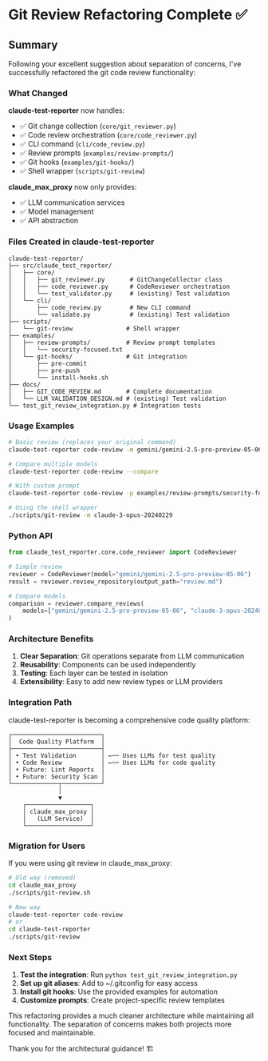 # Git Review Refactoring Complete ✅

## Summary

Following your excellent suggestion about separation of concerns, I've successfully refactored the git code review functionality:

### What Changed

**claude-test-reporter** now handles:
- ✅ Git change collection (`core/git_reviewer.py`)
- ✅ Code review orchestration (`core/code_reviewer.py`)
- ✅ CLI command (`cli/code_review.py`)
- ✅ Review prompts (`examples/review-prompts/`)
- ✅ Git hooks (`examples/git-hooks/`)
- ✅ Shell wrapper (`scripts/git-review`)

**claude_max_proxy** now only provides:
- ✅ LLM communication services
- ✅ Model management
- ✅ API abstraction

### Files Created in claude-test-reporter

```
claude-test-reporter/
├── src/claude_test_reporter/
│   ├── core/
│   │   ├── git_reviewer.py       # GitChangeCollector class
│   │   ├── code_reviewer.py      # CodeReviewer orchestration
│   │   └── test_validator.py     # (existing) Test validation
│   └── cli/
│       ├── code_review.py        # New CLI command
│       └── validate.py           # (existing) Test validation
├── scripts/
│   └── git-review               # Shell wrapper
├── examples/
│   ├── review-prompts/          # Review prompt templates
│   │   └── security-focused.txt
│   └── git-hooks/               # Git integration
│       ├── pre-commit
│       ├── pre-push
│       └── install-hooks.sh
├── docs/
│   ├── GIT_CODE_REVIEW.md       # Complete documentation
│   └── LLM_VALIDATION_DESIGN.md # (existing) Test validation
└── test_git_review_integration.py # Integration tests
```

### Usage Examples

```bash
# Basic review (replaces your original command)
claude-test-reporter code-review -m gemini/gemini-2.5-pro-preview-05-06 -o review.md

# Compare multiple models
claude-test-reporter code-review --compare

# With custom prompt
claude-test-reporter code-review -p examples/review-prompts/security-focused.txt

# Using the shell wrapper
./scripts/git-review -m claude-3-opus-20240229
```

### Python API

```python
from claude_test_reporter.core.code_reviewer import CodeReviewer

# Simple review
reviewer = CodeReviewer(model="gemini/gemini-2.5-pro-preview-05-06")
result = reviewer.review_repository(output_path="review.md")

# Compare models
comparison = reviewer.compare_reviews(
    models=["gemini/gemini-2.5-pro-preview-05-06", "claude-3-opus-20240229"]
)
```

### Architecture Benefits

1. **Clear Separation**: Git operations separate from LLM communication
2. **Reusability**: Components can be used independently
3. **Testing**: Each layer can be tested in isolation
4. **Extensibility**: Easy to add new review types or LLM providers

### Integration Path

claude-test-reporter is becoming a comprehensive code quality platform:

```
┌─────────────────────────┐
│  Code Quality Platform  │
├─────────────────────────┤
│ • Test Validation       │ ←── Uses LLMs for test quality
│ • Code Review           │ ←── Uses LLMs for code quality  
│ • Future: Lint Reports  │
│ • Future: Security Scan │
└─────────────┬───────────┘
              │
              ▼
    ┌──────────────────┐
    │ claude_max_proxy │
    │   (LLM Service)  │
    └──────────────────┘
```

### Migration for Users

If you were using git review in claude_max_proxy:

```bash
# Old way (removed)
cd claude_max_proxy
./scripts/git-review.sh

# New way
claude-test-reporter code-review
# or
cd claude-test-reporter
./scripts/git-review
```

### Next Steps

1. **Test the integration**: Run `python test_git_review_integration.py`
2. **Set up git aliases**: Add to ~/.gitconfig for easy access
3. **Install git hooks**: Use the provided examples for automation
4. **Customize prompts**: Create project-specific review templates

This refactoring provides a much cleaner architecture while maintaining all functionality. The separation of concerns makes both projects more focused and maintainable.

Thank you for the architectural guidance! 🏗️
